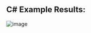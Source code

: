<h2>C# Example Results:</h2>

![image](https://cloud.githubusercontent.com/assets/12159879/26380369/e4cc60b2-4026-11e7-9223-50d94f2d8624.png)
